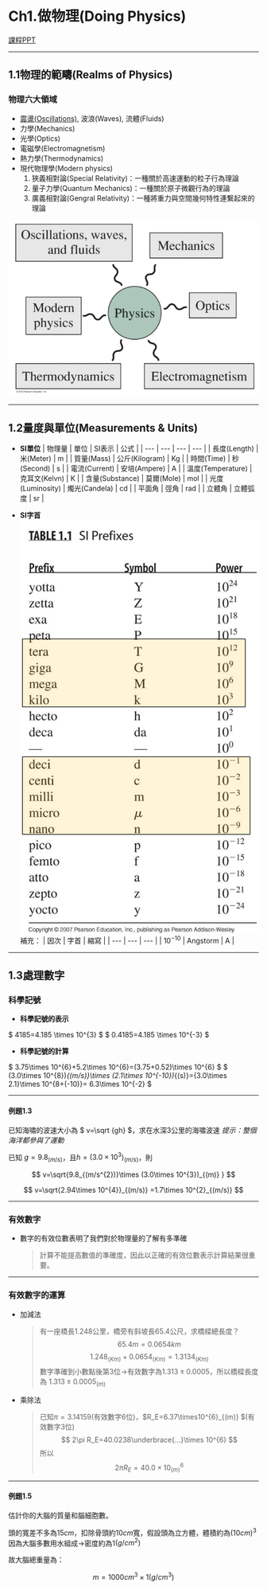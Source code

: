 # Ch1.做物理(Doing Physics)

[課程PPT](https://elearning.nkust.edu.tw/mooc/login.php)

---

## 1.1物理的範疇(Realms of Physics)

### 物理六大領域

* [震盪(Oscillations)](https://zh.wikipedia.org/zh-tw/%E6%8C%AF%E8%8D%A1), 波浪(Waves), 流體(Fluids)
* 力學(Mechanics)
* 光學(Optics)
* 電磁學(Electromagnetism)
* 熱力學(Thermodynamics)
* 現代物理學(Modern physics)
    1. 狹義相對論(Special Relativity)：一種關於高速運動的粒子行為理論
    2. 量子力學(Quantum Mechanics)：一種關於原子微觀行為的理論
    3. 廣義相對論(Gengral Relativity)：一種將重力與空間幾何特性連繫起來的理論

![物理六大領域](Picture/螢幕快照%202022-09-20%2000-29-31.png)

---

## 1.2量度與單位(Measurements & Units)

* **SI單位**
  | 物理量 | 單位 | SI表示 | 公式 |
  | --- | --- | --- | --- |
  | 長度(Length) | 米(Meter) | m |
  | 質量(Mass) | 公斤(Kilogram) | Kg |
  | 時間(Time) | 秒(Second) | s |
  | 電流(Current) | 安培(Ampere) | A |
  | 溫度(Temperature) | 克耳文(Kelvn) | K |
  | 含量(Substance) | 莫爾(Mole) | mol |
  | 光度(Luminosity) | 燭光(Candela) | cd |
  | 平面角 | 弳角 | rad |
  | 立體角 | 立體弧度 | sr |

* **SI字首**
  ![SI字首](../1.3物理/Picture/螢幕快照%202022-09-21%2010-42-03.png)
  補充：
  | 因次 | 字首 | 縮寫 |
  | --- | --- | --- |
  | $10^{-10}$ | Angstorm | A |

---

## 1.3處理數字

### 科學記號

* **科學記號的表示**

$ 4185=4.185 \times 10^{3} $
$ 0.4185=4.185 \times 10^{-3} $

* **科學記號的計算**

$ 3.75\times 10^{6}+5.2\times 10^{6}=(3.75+0.52)\times 10^{6} $
$ (3.0\times 10^{8})_{(m/s)}\times (2.1\times 10^{-10})_{(s)}={3.0\times 2.1}\times 10^{8+(-10)}= 6.3\times 10^{-2} $

---

#### 例題1.3

已知海嘯的波速大小為 $ v=\sqrt {gh} $，求在水深3公里的海嘯波速
_提示：整個海洋都參與了運動_

已知 $g=9.8_{(m/s)}$，且$h=(3.0\times 10^{3})_{(m/s)}$，則

$$
v=\sqrt{9.8_{(m/s^{2})}\times (3.0\times 10^{3})_{(m)} } $$

$$
v=\sqrt{2.94\times 10^{4}}_{(m/s)} =1.7\times 10^{2}_{(m/s)}
$$

---

### 有效數字

* 數字的有效位數表明了我們對於物理量的了解有多準確
    >計算不能提高數值的準確度，因此以正確的有效位數表示計算結果很重要。

---

### 有效數字的運算

* 加減法
  >有一座橋長1.248公里，橋旁有斜坡長65.4公尺，求橋樑總長度？
$$ 65.4m=0.0654km $$ $$ 1.248_{(Km)}+0.0654_{(Km)}=1.3134_{(Km)} $$
數字準確到小數點後第3位$\to$有效數字為$1.313\pm 0.0005$，所以橋樑長度為 $1.313\pm0.0005_{(m)}$

* 乘除法
  >已知$\pi={3.14159}$(有效數字6位)，$R_E=6.37\times10^{6}_{(m)} $(有效數字3位)
  $$ 2\pi R_E=40.0238\underbrace{...}\times 10^{6} $$
  所以
  $$ 2\pi R_E=40.0\times 10^{6}_{(m)} $$

---

#### 例題1.5

估計你的大腦的質量和腦細胞數。

頭的寬差不多為$15cm$，扣除骨頭約10$cm$寬，假設頭為立方體，體積約為(10$cm)^{3}$
因為大腦多數用水組成$\rightarrow$密度約為1$(g/cm^2)$

故大腦總重量為：

$$
m=1000cm^3\times 1(g/cm^3)
$$
